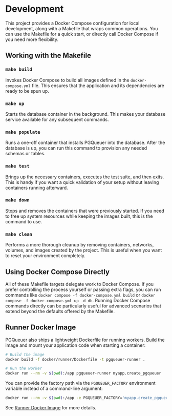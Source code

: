 # Development

This project provides a Docker Compose configuration for local development, along with a Makefile that wraps common operations. You can use the Makefile for a quick start, or directly call Docker Compose if you need more flexibility.

## Working with the Makefile

### `make build`
Invokes Docker Compose to build all images defined in the `docker-compose.yml` file. This ensures that the application and its dependencies are ready to be spun up.

### `make up`
Starts the database container in the background. This makes your database service available for any subsequent commands.

### `make populate`
Runs a one-off container that installs PGQueuer into the database. After the database is up, you can run this command to provision any needed schemas or tables.

### `make test`
Brings up the necessary containers, executes the test suite, and then exits. This is handy if you want a quick validation of your setup without leaving containers running afterward.

### `make down`
Stops and removes the containers that were previously started. If you need to free up system resources while keeping the images built, this is the command to use.

### `make clean`
Performs a more thorough cleanup by removing containers, networks, volumes, and images created by the project. This is useful when you want to reset your environment completely.

## Using Docker Compose Directly

All of these Makefile targets delegate work to Docker Compose. If you prefer controlling the process yourself or passing extra flags, you can run commands like `docker compose -f docker-compose.yml build` or `docker compose -f docker-compose.yml up -d db`. Running Docker Compose commands directly can be particularly useful for advanced scenarios that extend beyond the defaults offered by the Makefile.

## Runner Docker Image

PGQueuer also ships a lightweight Dockerfile for running workers. Build the image and mount your application code when starting a container:

```bash
# Build the image
docker build -f docker/runner/Dockerfile -t pgqueuer-runner .

# Run the worker
docker run --rm -v $(pwd):/app pgqueuer-runner myapp.create_pgqueuer
```

You can provide the factory path via the `PGQUEUER_FACTORY` environment variable instead of a command-line argument:

```bash
docker run --rm -v $(pwd):/app -e PGQUEUER_FACTORY='myapp.create_pgqueuer' pgqueuer-runner
```

See [Runner Docker Image](runner.md) for more details.
